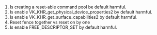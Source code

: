 1. Is creating a reset-able command pool be default harmful.
2. Is enable VK_KHR_get_physical_device_properties2 by default harmful.
3. Is enable VK_KHR_get_surface_capabilities2 by default harmful.
4. Reset fence together vs reset on by one
5. Is enable FREE_DESCRIPTOR_SET by default harmful.